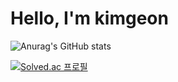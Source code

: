 <h1>Hello, I'm kimgeon</h1>

![Anurag's GitHub stats](https://github-readme-stats.vercel.app/api?username=kimguny&show_icons=true&theme=synthwave)

[![Solved.ac
프로필](http://mazassumnida.wtf/api/v2/generate_badge?boj=kimguny12)](https://solved.ac/kimguny12)
